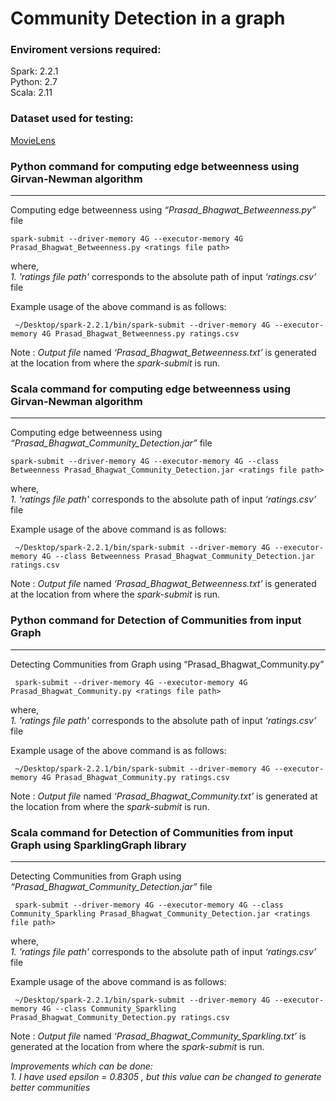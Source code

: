 Community Detection in a graph
=====================================================

### Enviroment versions required:

Spark: 2.2.1  
Python: 2.7  
Scala: 2.11

### Dataset used for testing:
[MovieLens](https://grouplens.org/datasets/movielens/)   


### Python command for computing edge betweenness using Girvan-Newman algorithm

* * *

Computing edge betweenness using _“Prasad\_Bhagwat\_Betweenness.py”_ file

    spark-submit --driver-memory 4G --executor-memory 4G Prasad_Bhagwat_Betweenness.py <ratings file path>
    

where,  
_1. 'ratings file path'_ corresponds to the absolute path of input _‘ratings.csv’_ file  

Example usage of the above command is as follows:  

     ~/Desktop/spark-2.2.1/bin/spark-submit --driver-memory 4G --executor-memory 4G Prasad_Bhagwat_Betweenness.py ratings.csv


Note : _Output file_ named _‘Prasad\_Bhagwat\_Betweenness.txt’_ is generated at the location from where the _spark-submit_ is run.

### Scala command for computing edge betweenness using Girvan-Newman algorithm

* * *

Computing edge betweenness using _“Prasad\_Bhagwat\_Community_Detection.jar”_ file

    spark-submit --driver-memory 4G --executor-memory 4G --class Betweenness Prasad_Bhagwat_Community_Detection.jar <ratings file path>
    

where,  
_1. 'ratings file path'_ corresponds to the absolute path of input _‘ratings.csv’_ file  

Example usage of the above command is as follows:

     ~/Desktop/spark-2.2.1/bin/spark-submit --driver-memory 4G --executor-memory 4G --class Betweenness Prasad_Bhagwat_Community_Detection.jar ratings.csv
    

Note : _Output file_ named _‘Prasad\_Bhagwat\_Betweenness.txt’_ is generated at the location from where the _spark-submit_ is run.  

### Python command for Detection of Communities from input Graph

* * *

Detecting Communities from Graph using “Prasad_Bhagwat_Community.py”

     spark-submit --driver-memory 4G --executor-memory 4G Prasad_Bhagwat_Community.py <ratings file path>

where,  
_1. 'ratings file path'_ corresponds to the absolute path of input _‘ratings.csv’_ file  

Example usage of the above command is as follows:  

     ~/Desktop/spark-2.2.1/bin/spark-submit --driver-memory 4G --executor-memory 4G Prasad_Bhagwat_Community.py ratings.csv

Note : _Output file_ named _‘Prasad\_Bhagwat\_Community.txt’_ is generated at the location from where the _spark-submit_ is run.

### Scala command for Detection of Communities from input Graph using SparklingGraph library

* * *

Detecting Communities from Graph using _“Prasad\_Bhagwat\_Community_Detection.jar”_ file

     spark-submit --driver-memory 4G --executor-memory 4G --class Community_Sparkling Prasad_Bhagwat_Community_Detection.jar <ratings file path>

where,  
_1. 'ratings file path'_ corresponds to the absolute path of input _‘ratings.csv’_ file  

Example usage of the above command is as follows:  

     ~/Desktop/spark-2.2.1/bin/spark-submit --driver-memory 4G --executor-memory 4G --class Community_Sparkling Prasad_Bhagwat_Community_Detection.py ratings.csv

Note : _Output file_ named _‘Prasad\_Bhagwat\_Community_Sparkling.txt’_ is generated at the location from where the _spark-submit_ is run.

_Improvements which can be done:_  
_1. I have used epsilon = 0.8305 , but this value can be changed to generate better communities_  
